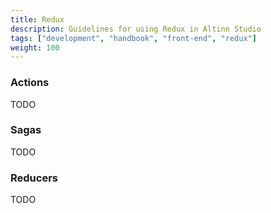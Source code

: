```yaml
---
title: Redux
description: Guidelines for using Redux in Altinn Studio
tags: ["development", "handbook", "front-end", "redux"]
weight: 100
---
```


### Actions
TODO

### Sagas
TODO

### Reducers
TODO
